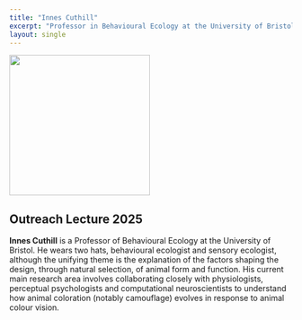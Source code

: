 ```yaml
---
title: "Innes Cuthill"
excerpt: "Professor in Behavioural Ecology at the University of Bristol (he/him) - **Outreach Lecture** <br/><img src='/2025/images/Innes.jpg' width='150'>"
layout: single
---
```



<img src="/2025/images/Innes.jpg" width="250"/>

## Outreach Lecture 2025

**Innes Cuthill** is a Professor of Behavioural Ecology at the University of Bristol. He wears two hats, behavioural ecologist and sensory ecologist, although the unifying theme is the explanation of the factors shaping the design, through natural selection, of animal form and function. His current main research area involves collaborating closely with physiologists, perceptual psychologists and computational neuroscientists to understand how animal coloration (notably camouflage) evolves in response to animal colour vision. 
